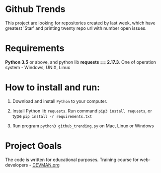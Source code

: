 # Github Trends

This project are looking for repositories created by last week, which have greatest 'Star' and printing twenty repo url with number open issues.

# Requirements
**Python 3.5** or above, and python lib **requests == 2.17.3**. One of operation system - Windows, UNIX, Linux

# How to install and run:
1) Download and install `Python` to your computer.

2) Install Python lib `requests`. Run command `pip3 install requests`, or type `pip install -r requirements.txt`

3) Run program `python3 github_trending.py` on Mac, Linux or Windows

# Project Goals

The code is written for educational purposes. Training course for web-developers - [DEVMAN.org](https://devman.org)
